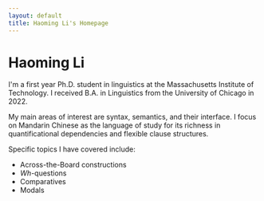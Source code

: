 ```yaml
---
layout: default
title: Haoming Li's Homepage
---
```

# Haoming Li
I'm a first year Ph.D. student in linguistics at the Massachusetts Institute of Technology. I received B.A. in Linguistics from the University of Chicago in 2022.

My main areas of interest are syntax, semantics, and their interface. I focus on Mandarin Chinese as the language of study for its richness in quantificational dependencies and flexible clause structures.

Specific topics I have covered include:
- Across-the-Board constructions
- *Wh*-questions
- Comparatives
- Modals


